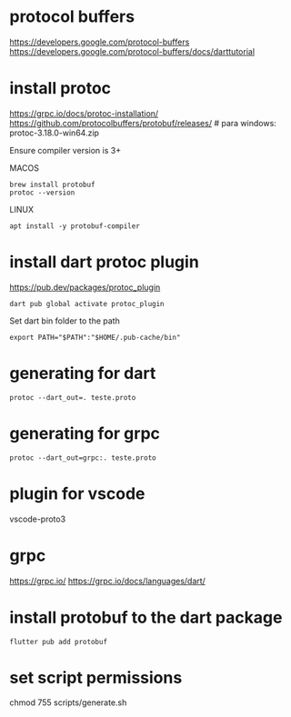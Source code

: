
# protocol buffers
https://developers.google.com/protocol-buffers
https://developers.google.com/protocol-buffers/docs/darttutorial

# install protoc
https://grpc.io/docs/protoc-installation/
https://github.com/protocolbuffers/protobuf/releases/ # para windows: protoc-3.18.0-win64.zip

Ensure compiler version is 3+

MACOS
```
brew install protobuf
protoc --version
```

LINUX
```
apt install -y protobuf-compiler
```

# install dart protoc plugin

https://pub.dev/packages/protoc_plugin

```
dart pub global activate protoc_plugin
```

Set dart bin folder to the path

```
export PATH="$PATH":"$HOME/.pub-cache/bin"
```

# generating for dart

```
protoc --dart_out=. teste.proto
```

# generating for grpc

```
protoc --dart_out=grpc:. teste.proto
```

# plugin for vscode

vscode-proto3

# grpc

https://grpc.io/
https://grpc.io/docs/languages/dart/

# install protobuf to the dart package

```
flutter pub add protobuf
```

# set script permissions

chmod 755 scripts/generate.sh